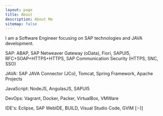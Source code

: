 ```yaml
---
layout: page
title: About
description: About Me
sitemap: false
---
```


I am a Software Engineer focusing on SAP technologies and JAVA development. 

SAP: ABAP, SAP Netweaver Gateway (oData), Fiori, SAPUI5, RFC+SOAP+HTTPS+HTTPS, SAP Communication Security (HTTPS, SNC, SSO)

JAVA: SAP JAVA Connector (JCo), Tomcat, Spring Framework, Apache Projects

JavaScript: NodeJS, AngulasJS, SAPUI5

DevOps: Vagrant, Docker, Packer, VirtualBox, VMWare

IDE's: Eclipse, SAP WebIDE, BUILD, Visual Studio Code, GVIM [:-)]